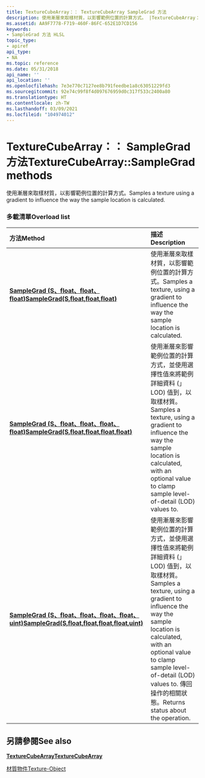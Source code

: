 ```yaml
---
title: TextureCubeArray：： TextureCubeArray SampleGrad 方法
description: 使用漸層來取樣材質，以影響範例位置的計算方式。 |TextureCubeArray：： TextureCubeArray SampleGrad 方法
ms.assetid: AA9F7778-F719-460F-86FC-652E1D7CD156
keywords:
- SampleGrad 方法 HLSL
topic_type:
- apiref
api_type:
- NA
ms.topic: reference
ms.date: 05/31/2018
api_name: ''
api_location: ''
ms.openlocfilehash: 7e3e770c7127ee8b791feedbe1a8c63051229fd3
ms.sourcegitcommit: 92e74c99f8f4d097676959d0c317f533c2400a80
ms.translationtype: HT
ms.contentlocale: zh-TW
ms.lasthandoff: 03/09/2021
ms.locfileid: "104974012"
---
```

# <a name="texturecubearraysamplegrad-methods"></a><span data-ttu-id="df903-105">TextureCubeArray：： SampleGrad 方法</span><span class="sxs-lookup"><span data-stu-id="df903-105">TextureCubeArray::SampleGrad methods</span></span>

<span data-ttu-id="df903-106">使用漸層來取樣材質，以影響範例位置的計算方式。</span><span class="sxs-lookup"><span data-stu-id="df903-106">Samples a texture using a gradient to influence the way the sample location is calculated.</span></span>

### <a name="overload-list"></a><span data-ttu-id="df903-107">多載清單</span><span class="sxs-lookup"><span data-stu-id="df903-107">Overload list</span></span>



| <span data-ttu-id="df903-108">方法</span><span class="sxs-lookup"><span data-stu-id="df903-108">Method</span></span>                                                                                                      | <span data-ttu-id="df903-109">描述</span><span class="sxs-lookup"><span data-stu-id="df903-109">Description</span></span>                                                                                                                                                                                                        |
|:------------------------------------------------------------------------------------------------------------|:-------------------------------------------------------------------------------------------------------------------------------------------------------------------------------------------------------------------|
| [<span data-ttu-id="df903-110">**SampleGrad (S、float、float、float)**</span><span class="sxs-lookup"><span data-stu-id="df903-110">**SampleGrad(S,float,float,float)**</span></span>](dx-graphics-hlsl-to-samplegrad.md)                                   | <span data-ttu-id="df903-111">使用漸層來取樣材質，以影響範例位置的計算方式。</span><span class="sxs-lookup"><span data-stu-id="df903-111">Samples a texture, using a gradient to influence the way the sample location is calculated.</span></span><br/>                                                                                                             |
| [<span data-ttu-id="df903-112">**SampleGrad (S、float、float、float、float)**</span><span class="sxs-lookup"><span data-stu-id="df903-112">**SampleGrad(S,float,float,float,float)**</span></span>](tcubearray-samplegrad-s-float-float-float-float-.md)           | <span data-ttu-id="df903-113">使用漸層來影響範例位置的計算方式，並使用選擇性值來將範例詳細資料 (」 LOD) 值到，以取樣材質。</span><span class="sxs-lookup"><span data-stu-id="df903-113">Samples a texture, using a gradient to influence the way the sample location is calculated, with an optional value to clamp sample level-of-detail (LOD) values to.</span></span><br/>                                     |
| [<span data-ttu-id="df903-114">**SampleGrad (S、float、float、float、float、uint)**</span><span class="sxs-lookup"><span data-stu-id="df903-114">**SampleGrad(S,float,float,float,float,uint)**</span></span>](tcubearray-samplegrad-s-float-float-float-float-uint-.md) | <span data-ttu-id="df903-115">使用漸層來影響範例位置的計算方式，並使用選擇性值來將範例詳細資料 (」 LOD) 值到，以取樣材質。</span><span class="sxs-lookup"><span data-stu-id="df903-115">Samples a texture, using a gradient to influence the way the sample location is calculated, with an optional value to clamp sample level-of-detail (LOD) values to.</span></span> <span data-ttu-id="df903-116">傳回操作的相關狀態。</span><span class="sxs-lookup"><span data-stu-id="df903-116">Returns status about the operation.</span></span><br/> |



## <a name="see-also"></a><span data-ttu-id="df903-117">另請參閱</span><span class="sxs-lookup"><span data-stu-id="df903-117">See also</span></span>

<dl> <dt>

[<span data-ttu-id="df903-118">**TextureCubeArray**</span><span class="sxs-lookup"><span data-stu-id="df903-118">**TextureCubeArray**</span></span>](texturecubearray.md)
</dt> <dt>

[<span data-ttu-id="df903-119">材質物件</span><span class="sxs-lookup"><span data-stu-id="df903-119">Texture-Object</span></span>](dx-graphics-hlsl-to-type.md)
</dt> </dl>

 

 





